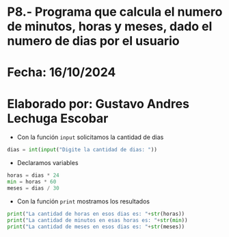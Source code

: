 # P8.- Programa que calcula el numero de minutos, horas y meses, dado el numero de dias por el usuario
# Fecha: 16/10/2024
# Elaborado por: Gustavo Andres Lechuga Escobar
- Con la función `input` solicitamos la cantidad de dias
``` python
dias = int(input("Digite la cantidad de dias: "))
```
- Declaramos variables
``` python
horas = dias * 24
min = horas * 60
meses = dias / 30
```
- Con la función `print` mostramos los resultados
``` python
print("La cantidad de horas en esos dias es: "+str(horas))
print("La cantidad de minutos en esas horas es: "+str(min))
print("La cantidad de meses en esos dias es: "+str(meses))

